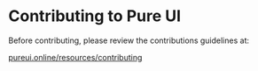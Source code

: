# Contributing to Pure UI

Before contributing, please review the contributions guidelines at:

[pureui.online/resources/contributing](https://pureui.online/resources/contributing)
